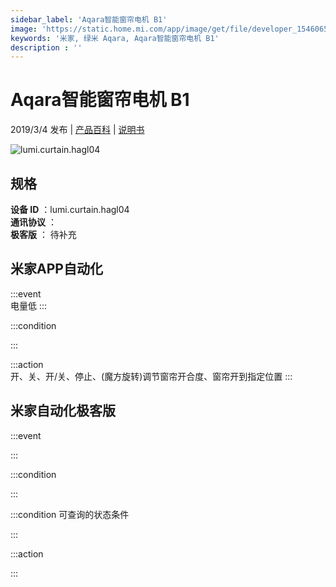 ```yaml
---
sidebar_label: 'Aqara智能窗帘电机 B1'
image: 'https://static.home.mi.com/app/image/get/file/developer_1546065664myzm9yfd.png'
keywords: '米家, 绿米 Aqara, Aqara智能窗帘电机 B1'
description : ''
---
```

# Aqara智能窗帘电机 B1

2019/3/4 发布 | [产品百科](https://home.mi.com/webapp/content/baike/product/index.html?model=lumi.curtain.hagl04/) | [说明书](https://home.mi.com/views/introduction.html?model=lumi.curtain.hagl04&region=cn)

![lumi.curtain.hagl04](https://static.home.mi.com/app/image/get/file/developer_1546065664myzm9yfd.png)

## 规格  
> 
**设备 ID** ：lumi.curtain.hagl04  
**通讯协议** ：  
**极客版**  ： 待补充 


## 米家APP自动化  

:::event  
电量低
:::

:::condition  

:::

:::action   
开、关、开/关、停止、(魔方旋转)调节窗帘开合度、窗帘开到指定位置
:::

## 米家自动化极客版  

:::event  

:::

:::condition  

:::

:::condition 可查询的状态条件  

:::

:::action  

:::

        
